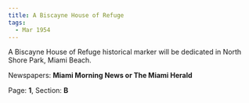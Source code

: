 ```yaml
---  
title: A Biscayne House of Refuge  
tags:  
  - Mar 1954  
---  
```

  
A Biscayne House of Refuge historical marker will be dedicated in North Shore Park, Miami Beach.  
  
Newspapers: **Miami Morning News or The Miami Herald**  
  
Page: **1**, Section: **B** 
